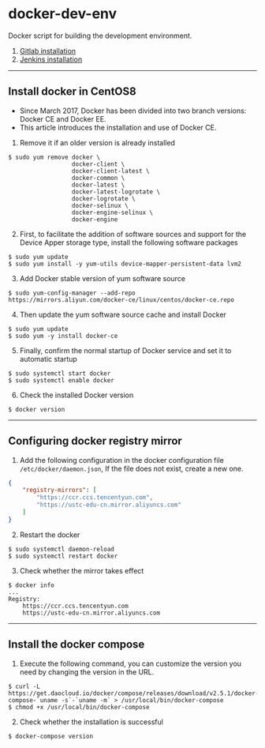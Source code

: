 # docker-dev-env
Docker script for building the development environment.

1. [Gitlab installation](./gitlab/README.md)
2. [Jenkins installation](./jenkins/README.md)
---

## Install docker in CentOS8
- Since March 2017, Docker has been divided into two branch versions: Docker CE and Docker EE.
- This article introduces the installation and use of Docker CE.

1. Remove it if an older version is already installed
```shell 
$ sudo yum remove docker \
                  docker-client \
                  docker-client-latest \
                  docker-common \
                  docker-latest \
                  docker-latest-logrotate \
                  docker-logrotate \
                  docker-selinux \
                  docker-engine-selinux \
                  docker-engine
```

2. First, to facilitate the addition of software sources and support for the Device Apper storage type, install the following software packages
```shell 
$ sudo yum update
$ sudo yum install -y yum-utils device-mapper-persistent-data lvm2
```

3. Add Docker stable version of yum software source
```shell 
$ sudo yum-config-manager --add-repo https://mirrors.aliyun.com/docker-ce/linux/centos/docker-ce.repo
```

4. Then update the yum software source cache and install Docker
```shell 
$ sudo yum update
$ sudo yum -y install docker-ce
```

5. Finally, confirm the normal startup of Docker service and set it to automatic startup
```shell 
$ sudo systemctl start docker
$ sudo systemctl enable docker
```

6. Check the installed Docker version
```shell 
$ docker version
```

---
## Configuring docker registry mirror
1. Add the following configuration in the docker configuration file `/etc/docker/daemon.json`, If the file does not exist, create a new one.
```json 
{
    "registry-mirrors": [
        "https://ccr.ccs.tencentyun.com",
        "https://ustc-edu-cn.mirror.aliyuncs.com"
    ]
}
```

2. Restart the docker
```shell 
$ sudo systemctl daemon-reload
$ sudo systemctl restart docker
```

3. Check whether the mirror takes effect
```shell 
$ docker info
...
Registry: 
    https://ccr.ccs.tencentyun.com
    https://ustc-edu-cn.mirror.aliyuncs.com
```

---
## Install the docker compose
1. Execute the following command, you can customize the version you need by changing the version in the URL.
```shell 
$ curl -L https://get.daocloud.io/docker/compose/releases/download/v2.5.1/docker-compose-`uname -s`-`uname -m` > /usr/local/bin/docker-compose
$ chmod +x /usr/local/bin/docker-compose
```

2. Check whether the installation is successful
```shell 
$ docker-compose version
```